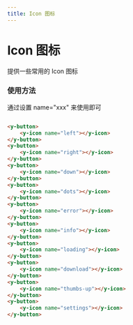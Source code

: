 ```yaml
---
title: Icon 图标
---
```


# Icon 图标

提供一些常用的 Icon 图标

### 使用方法

通过设置 name="xxx" 来使用即可

<ClientOnly>
<y-icon></y-icon>
</ClientOnly>

```html

<y-button>
	<y-icon name="left"></y-icon>
</y-button>
<y-button>
	<y-icon name="right"></y-icon>
</y-button>
<y-button>
	<y-icon name="down"></y-icon>
</y-button>
<y-button>
	<y-icon name="dots"></y-icon>
</y-button>
<y-button>
	<y-icon name="error"></y-icon>
</y-button>
<y-button>
	<y-icon name="info"></y-icon>
</y-button>
<y-button>
	<y-icon name="loading"></y-icon>
</y-button>
<y-button>
	<y-icon name="download"></y-icon>
</y-button>
<y-button>
	<y-icon name="thumbs-up"></y-icon>
</y-button>
<y-button>
	<y-icon name="settings"></y-icon>
</y-button>
```